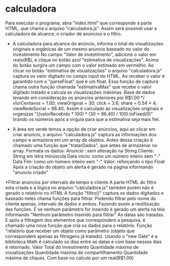 # calculadora

Para executar o programa, abra "index.html" que corresponde a parte HTML, que chama o arquivo "calculadora.js". Assim será possível usar a calculadora de alcance, o criador de anúncios e o filtro.

* A calculadora para alcance do anúncio, informa o total de visualizações originais e orgânicas de um mesmo anúncio baseado no valor do investimento 
No campo "Valor de investimento", adicione o valor em reais(R$), e clique no botão azul "estimativa de visualizações". Acima do botão surgira um campo com o valor estimado em vermelho.
Ao clicar no botão "estimativa de visualizações" o arquivo "calculadora.js" captura os valor digitado no campo input do HTML. Ao receber o valor é garantido com o "parseFloat" que é um float. Essa função de captura chama outra função chamada "estimativaMax" que recebe o valor digitado tratado e calcula as visualizações máximas.
Base de dados levando em consideração os anúncios anteriores por R$1.00  */
 vlorCentavos = 1.00; 
 viewOriginal = 30;
 click = 3.6;
 share = 0.54 * 4;
 viewRedeSocial = 86.40;
 Assim é calculado as visualizações originais e organizas "((valorRecebido * 100) * (30 + 86.40) / 100).toFixed(0)" tirando os números após a virgula para que a estimativa seja mais fiel. 
 


* A área em verde temos a opção de criar anúncios, aqui ao clicar em criar anuncio, o arquivo "calculadora.js" captura as informações dos campo e armazena em um array de objetos. Antes dessa criação é chamado uma função que "tratarDados", que antes de armazenar no array. Formata os dados:
Anuncio : sem alteração na String
Cliente: String em letra minúscula
Data inicio: como um número inteiro sem "-"
Data Fim: como um número inteiro sem "-"
Valor: reforçando o tipo Float
Após a criação do objeto um alerta é gerado na página informando "anuncio criado"


*Filtrar anúncios por intervalo de tempo e cliente
A parte HTML do filtro esta criada e a lógica no arquivo "calculadora.js" também porém não é gerado o relatório no HTML
A função "filtro()" captura os dados digitados e baseado neles chama funções para filtrar. Podendo filtrar pelo nome do cliente apenas, intervalo de dados e ambos. Fazendo assim a reutilização das funções. E se nenhum parâmetro for inserido é gerado um alerta na tela informando "Nenhum parâmetro inserido para filtrar"
As datas são tratadas.
E após a filtragem dos elementos que correspondem a pesquisa, é chamado uma nova função que cria os dados para o relatório. Função "relatório que receber um objeto como parâmetro (objeto que correspondem apenas as filtragens já tratado). Usando o "new Date" é a biblioteca Math é calculado os dias entre as datas e com base nesses dias é retornado.
Valor Total do investimento
Quantidade máxima de visualizações
Quantidade máxima de compartilhamento
Quantidade máxima de cliques.
Com base no calculo por um real(R$1.00)




